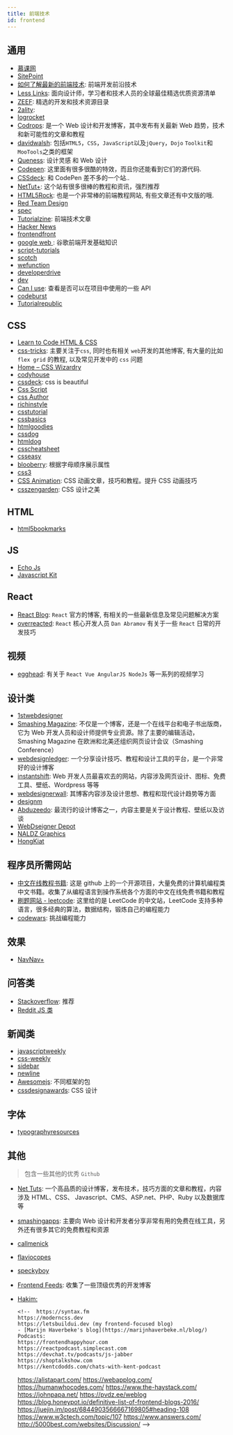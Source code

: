 ```yaml
---
title: 前端技术
id: frontend
---
```


## 通用

- [慕课网](http://www.mooc.cn/)
- [SitePoint](https://www.sitepoint.com/)
- [如何了解最新的前端技术](https://uptodate.frontendrescue.org/zh/): 前端开发前沿技术
- [Less Links](http://www.lesslinks.com/): 面向设计师，学习者和技术人员的全球最佳精选优质资源清单
- [ZEEF](https://zeef.com/): 精选的开发和技术资源目录
- [2ality](https://2ality.com/):
- [logrocket](https://blog.logrocket.com/)
- [Codrops](https://tympanus.net/codrops/): 是一个 Web 设计和开发博客，其中发布有关最新 Web 趋势，技术和新可能性的文章和教程
- [davidwalsh](https://davidwalsh.name/): 包括`HTML5`，`CSS`，`JavaScript`以及`jQuery`，`Dojo` `Toolkit`和 `MooTools`之类的框架
- [Queness](https://www.queness.com/): 设计灵感 和 Web 设计
- [Codepen](http://codepen.io/): 这里面有很多很酷的特效，而且你还能看到它们的源代码.
- [CSSdeck](http://cssdeck.com/): 和 CodePen 差不多的一个站..
- [NetTut+](https://code.tutsplus.com/): 这个站有很多很棒的教程和资讯，强烈推荐
- [HTML5Rock](https://www.html5rocks.com/zh/tutorials/): 也是一个非常棒的前端教程网站, 有些文章还有中文版的哦.
- [Red Team Design](https://catalin.red/)
- [spec](https://spec.fm/)
- [Tutorialzine](https://tutorialzine.com/): 前端技术文章
- [Hacker News](https://news.ycombinator.com/)
- [frontendfront](https://frontendfront.com/)
- [google web ](https://developers.google.com/web): 谷歌前端开发基础知识
- [script-tutorials](https://www.script-tutorials.com/)
- [scotch](https://scotch.io/)
- [wefunction](https://wefunction.com/)
- [developerdrive](https://www.developerdrive.com/)
- [dev](https://dev.to/)
- [Can I use](https://caniuse.com/): 查看是否可以在项目中使用的一些 API
- [codeburst](https://codeburst.io/)
- [Tutorialrepublic](https://www.tutorialrepublic.com/)

## CSS

- [Learn to Code HTML & CSS](https://learn.shayhowe.com/html-css/)
- [css-tricks](https://css-tricks.com/): 主要关注于`css`, 同时也有相关 `web`开发的其他博客, 有大量的比如 `flex grid` 的教程, 以及常见开发中的 `css` 问题
- [Home – CSS Wizardry](https://csswizardry.com/)
- [codyhouse](https://codyhouse.co/library)
- [cssdeck](https://cssdeck.com/): css is beautiful
- [Css Script](https://www.cssscript.com/)
- [css Author](https://cssauthor.com/)
- [richinstyle](http://www.richinstyle.com/)
- [csstutorial](http://www.csstutorial.net/)
- [cssbasics](https://www.cssbasics.com/)
- [htmlgoodies](https://www.htmlgoodies.com/beyond/css/)
- [cssdog](http://cssdog.com/index.html)
- [htmldog](https://www.htmldog.com/guides/css/beginner/)
- [csscheatsheet](http://lesliefranke.com/files/reference/csscheatsheet.html)
- [csseasy](http://www.csseasy.com/)
- [blooberry](http://www.blooberry.com/indexdot/css/propindex/all.htm): 根据字母顺序展示属性
- [css3](http://www.css3.com/)
- [CSS Animation](https://cssanimation.rocks/): CSS 动画文章，技巧和教程。提升 CSS 动画技巧
- [csszengarden](http://csszengarden.com/): CSS 设计之美

## HTML

- [html5bookmarks](https://www.html5bookmarks.com/)

## JS

- [Echo Js](https://www.echojs.com/)
- [Javascript Kit](http://www.javascriptkit.com/)

## React

- [React Blog](https://reactjs.org/blog/2020/02/26/react-v16.13.0.html): `React` 官方的博客, 有相关的一些最新信息及常见问题解决方案
- [overreacted](https://overreacted.io/): `React` 核心开发人员 `Dan Abramov` 有关于一些 `React` 日常的开发技巧

## 视频

- [egghead](https://egghead.io/): 有关于 `React Vue AngularJS NodeJs` 等一系列的视频学习

## 设计类

- [1stwebdesigner](https://1stwebdesigner.com/)
- [Smashing Magazine](https://www.smashingmagazine.com/): 不仅是一个博客，还是一个在线平台和电子书出版商，它为 Web 开发人员和设计师提供专业资源。除了主要的编辑活动，Smashing Magazine 在欧洲和北美还组织网页设计会议（Smashing Conference）
- [webdesignledger](https://webdesignledger.com/): 一个分享设计技巧、教程和设计工具的平台，是一个非常好的设计博客
- [instantshift](http://www.instantshift.com/): Web 开发人员最喜欢去的网站，内容涉及网页设计、图标、免费工具、壁纸、Wordpress 等等
- [webdesignerwall](https://webdesignerwall.com/): 其博客内容涉及设计思想、教程和现代设计趋势等方面
- [designm](http://designm.ag/)
- [Abduzeedo](https://abduzeedo.com/): 最流行的设计博客之一，内容主要是关于设计教程、壁纸以及访谈
- [WebDseigner Depot](http://www.webdesignerdepot.com/)
- [NALDZ Graphics](http://naldzgraphics.net/)
- [HongKiat](https://www.hongkiat.com/blog/)

## 程序员所需网站

- [中文在线教程书籍](https://github.com/justjavac/free-programming-books-zh_CN): 这是 github 上的一个开源项目，大量免费的计算机编程类中文书籍。收集了从编程语言到操作系统各个方面的中文在线免费书籍和教程
- [刷题网站 - leetcode](https://leetcode-cn.com/): 这里给的是 LeetCode 的中文站，LeetCode 支持多种语言，很多经典的算法，数据结构，锻炼自己的编程能力
- [codewars](https://www.codewars.com/): 挑战编程能力

## 效果

- [NavNav+](http://navnav.co/)

## 问答类

- [Stackoverflow](http://stackoverflow.com/): 推荐
- [Reddit JS 类](https://www.reddit.com/r/javascript/)

## 新闻类

- [javascriptweekly](https://javascriptweekly.com)
- [css-weekly](https://css-weekly.com)
- [sidebar](https://sidebar.io)
- [newline](https://www.newline.co/)
- [Awesomejs](https://awesomejs.dev/): 不同框架的包
- [cssdesignawards](https://cssdesignawards.com/): CSS 设计
  <!-- https://bradfrost.com/blog/ -->

## 字体

- [typographyresources](https://typographyresources.com/)

## 其他

> 包含一些其他的优秀 `Github`

- [ Net Tuts](http://net.tutsplus.com/): 一个高品质的设计博客，发布技术，技巧方面的文章和教程，内容涉及 HTML、CSS、 Javascript、CMS、ASP.net、PHP、Ruby 以及数据库等
- [smashingapps](http://www.smashingapps.com/): 主要向 Web 设计和开发者分享非常有用的免费在线工具，另外还有很多其它的免费教程和资源
- [callmenick](https://callmenick.com/)
- [flaviocopes](https://flaviocopes.com/)
- [speckyboy](https://speckyboy.com/)
- [Frontend Feeds](https://github.com/impressivewebs/frontend-feeds#top-front-end-bloggers): 收集了一些顶级优秀的开发博客
- [Hakim:](http://hakim.se/experiments)

      <!--  https://syntax.fm
      https://moderncss.dev
      https://letsbuildui.dev (my frontend-focused blog)
      - [Marijn Haverbeke's blog](https://marijnhaverbeke.nl/blog/)
      Podcasts:
      https://frontendhappyhour.com
      https://reactpodcast.simplecast.com
      https://devchat.tv/podcasts/js-jabber
      https://shoptalkshow.com
      https://kentcdodds.com/chats-with-kent-podcast

  https://alistapart.com/
  https://webapplog.com/
  https://humanwhocodes.com/
  https://www.the-haystack.com/
  https://johnpapa.net/
  https://pvdz.ee/weblog
  https://blog.honeypot.io/definitive-list-of-frontend-blogs-2016/
  https://juejin.im/post/6844903566667169805#heading-108
  https://www.w3ctech.com/topic/107
  https://www.answers.com/
  http://5000best.com/websites/Discussion/ -->
